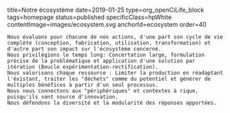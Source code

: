 title=Notre écosystème
date=2019-01-25
type=org_openCiLife_block
tags=homepage
status=published
specificClass=hpWhite
contentImage=images/ecosystem.svg
anchorId=ecosystem
order=40
~~~~~~
Nous évaluons pour chacune de nos actions, d'une part son cycle de vie complète (conception, fabrication, utilisation, transformation) et d'autre part son impact sur l'écosystème concerné.
Nous privilégions le temps long: Concertation large, formulation précise de la problématique et application d'une solution par itération (Boucle expérimentation-rectification).
Nous valorisons chaque ressource : Limiter la production en réadaptant l'éxistant, traiter les "déchets" comme du potentiel et générer de multiples bénéfices à partir d'un seul processus.
Nous nous connectons aux "périphériques" et contextes à rique, puisqu'ils sont source d'innovation.
Nous défendons la diversité et la modularité des réponses apportées.
